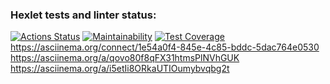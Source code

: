 ### Hexlet tests and linter status:
[![Actions Status](https://github.com/Vladimir-Serebrennikov/java-project-61/workflows/hexlet-check/badge.svg)](https://github.com/Vladimir-Serebrennikov/java-project-61/actions)
[![Maintainability](https://api.codeclimate.com/v1/badges/333b378ef27a838a3919/maintainability)](https://codeclimate.com/github/Vladimir-Serebrennikov/java-project-61/maintainability)
[![Test Coverage](https://api.codeclimate.com/v1/badges/333b378ef27a838a3919/test_coverage)](https://codeclimate.com/github/Vladimir-Serebrennikov/java-project-61/test_coverage)
https://asciinema.org/connect/1e54a0f4-845e-4c85-bddc-5dac764e0530
https://asciinema.org/a/qovo80f8qFX31htmsPlNVhGUK
https://asciinema.org/a/i5etIi8ORkaUTIOumybvqbg2t
